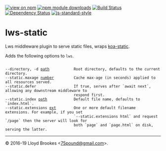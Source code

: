 [![view on npm](https://img.shields.io/npm/v/lws-static.svg)](https://www.npmjs.org/package/lws-static)
[![npm module downloads](https://img.shields.io/npm/dt/lws-static.svg)](https://www.npmjs.org/package/lws-static)
[![Build Status](https://travis-ci.org/lwsjs/static.svg?branch=master)](https://travis-ci.org/lwsjs/static)
[![Dependency Status](https://badgen.net/david/dep/lwsjs/static)](https://david-dm.org/lwsjs/static)
[![js-standard-style](https://img.shields.io/badge/code%20style-standard-brightgreen.svg)](https://github.com/feross/standard)

# lws-static

Lws middleware plugin to serve static files, wraps [koa-static](https://github.com/koajs/static).

Adds the following options to `lws`.

<pre><code>
--directory, -d <u>path</u>           Root directory, defaults to the current directory.
--static.maxage <u>number</u>         Cache max-age (in seconds) applied to all resources served.
--static.defer                 If true, serves after `await next`, allowing any downstream middleware to
                               respond first.
--static.index <u>path</u>            Default file name, defaults to `index.html`.
--static.extensions <u>ext</u>        One or more default filename extensions. For example, if you set
                               `--static.extensions html` and request `/page` then the server will look for
                               both `page` and `page.html` on disk, serving the latter.
</pre></code>

* * *

&copy; 2016-19 Lloyd Brookes \<75pound@gmail.com\>.
